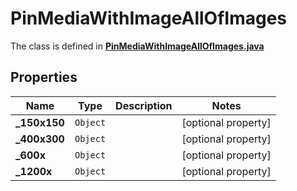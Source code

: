 

# PinMediaWithImageAllOfImages

The class is defined in **[PinMediaWithImageAllOfImages.java](../../src/main/java/org/openapitools/model/PinMediaWithImageAllOfImages.java)**

## Properties

Name | Type | Description | Notes
------------ | ------------- | ------------- | -------------
**_150x150** | `Object` |  |  [optional property]
**_400x300** | `Object` |  |  [optional property]
**_600x** | `Object` |  |  [optional property]
**_1200x** | `Object` |  |  [optional property]






